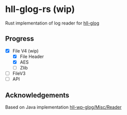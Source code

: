# hll-glog-rs (wip)
Rust implementation of log reader for [hll-glog](https://github.com/HuolalaTech/hll-wp-glog/)

## Progress
- [X] File V4 (wip)
  - [x] File Header
  - [x] AES
  - [ ] Zlib
- [ ] FileV3
- [ ] API

## Acknowledgements
Based on Java implementation [hll-wp-glog/Misc/Reader](https://github.com/HuolalaTech/hll-wp-glog/tree/master/Misc/Reader)